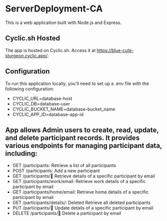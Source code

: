 # ServerDeployment-CA

This is a web application built with Node.js and Express.

## Cyclic.sh Hosted

The app is hosted on Cyclic.sh. Access it at https://blue-cute-sturgeon.cyclic.app/.

## Configuration

To run this application locally, you'll need to set up a .env file with the following configuration:

* CYCLIC_URL=database-host
* CYCLIC_DB=database-user
* CYCLIC_BUCKET_NAME=database-bucket_name
* CYCLIC_APP_ID=database-app-id


## App allows Admin users to create, read, update, and delete participant records. It provides various endpoints for managing participant data, including:

- GET /participants: Retrieve a list of all participants
- POST /participants: Add a new participant
- GET /participants/:email: Retrieve details of a specific participant by email
- GET /participants/work/email: Retrieve work details of a specific participant by email
- GET /participants/home/email: Retrieve home details of a specific participant by email
- GET /participants/details/: Deleted Retrieve all deleted participants
- PUT /participants/:email: Update details of a specific participant by email
- DELETE /participants/:email: Delete a participant by email


